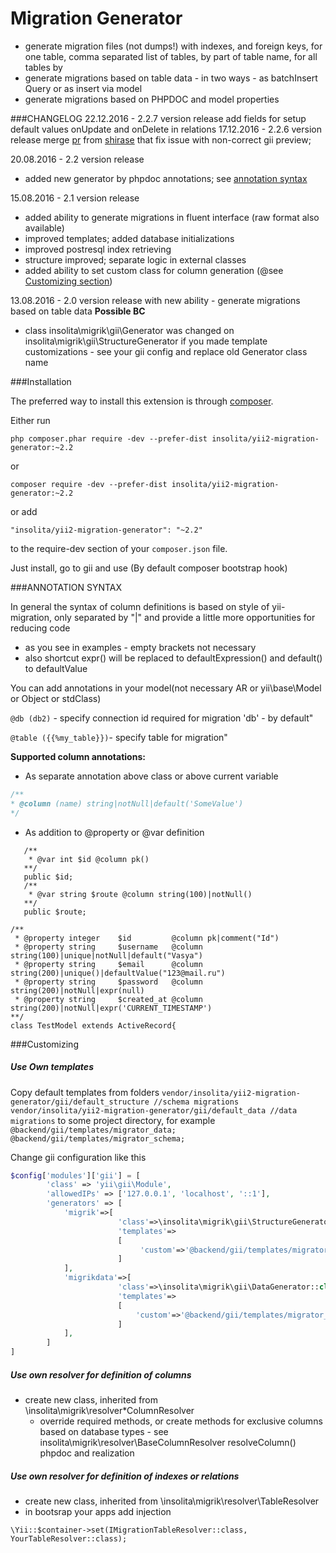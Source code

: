 Migration Generator
=======================================
 - generate migration files (not dumps!) with indexes, and foreign keys, for one table, comma separated list of tables,  by part of table name, for all tables by 
 - generate migrations based on table data - in two ways - as batchInsert Query or as insert via model 
 - generate migrations based on PHPDOC and model properties

###CHANGELOG
22.12.2016 - 2.2.7 version release add fields for setup default values onUpdate and onDelete in relations
17.12.2016 - 2.2.6 version release
     merge [pr](https://github.com/Insolita/yii2-migrik/pull/19) from [shirase](https://github.com/shirase) that fix issue with non-correct gii preview;
     
20.08.2016 - 2.2 version release
 - added new generator by phpdoc annotations; see [annotation syntax](#annotation-syntax)
 
15.08.2016 - 2.1 version release 
 - added ability to generate migrations in fluent interface (raw format also available)
 - improved templates; added database initializations
 - improved postresql index retrieving
 - structure improved; separate logic in external classes
 - added ability to set custom class for column generation (@see [Customizing section](#customizing))   
 
13.08.2016 - 2.0 version release with new ability - generate migrations based on table data
__Possible BC__
- class insolita\migrik\gii\Generator was changed on insolita\migrik\gii\StructureGenerator
if you made template customizations - see your gii config and replace old Generator class name

###Installation

The preferred way to install this extension is through [composer](http://getcomposer.org/download/).

Either run

```
php composer.phar require -dev --prefer-dist insolita/yii2-migration-generator:~2.2
```
or 
```
composer require -dev --prefer-dist insolita/yii2-migration-generator:~2.2
```

or add

```
"insolita/yii2-migration-generator": "~2.2"
```

to the require-dev section of your `composer.json` file.


Just install, go to gii and use (By default composer bootstrap hook)


###ANNOTATION SYNTAX

In general the syntax of column definitions is based  on style of yii-migration, only separated by "|" and provide a little more opportunities for reducing code
 - as you see in examples - empty brackets not necessary
 - also shortcut expr() will be replaced to defaultExpression() and default() to defaultValue 
 
You can add annotations in your model(not necessary AR or yii\\base\\Model or Object or stdClass)

`@db (db2)` - specify connection id required for migration 'db' - by default"

`@table ({{%my_table}})`- specify table for migration"

__Supported column annotations:__
 - As separate annotation above class  or above current variable
 
 ```php 
 /**
 * @column (name) string|notNull|default('SomeValue')
 */
 ```
 
 - As addition to @property or @var definition 
 ```
    /**
     * @var int $id @column pk()
    **/
    public $id;
    /**
     * @var string $route @column string(100)|notNull()
    **/
    public $route;
 
 ```

```
/**
 * @property integer    $id         @column pk|comment("Id")
 * @property string     $username   @column string(100)|unique|notNull|default("Vasya")
 * @property string     $email      @column string(200)|unique()|defaultValue("123@mail.ru")
 * @property string     $password   @column string(200)|notNull|expr(null)
 * @property string     $created_at @column string(200)|notNull|expr('CURRENT_TIMESTAMP')
**/
class TestModel extends ActiveRecord{
```

 
###Customizing 
##### Use Own templates
Copy default templates from folders 
   `vendor/insolita/yii2-migration-generator/gii/default_structure //schema migrations`
   `vendor/insolita/yii2-migration-generator/gii/default_data //data migrations`
to some project directory, for example 
   `@backend/gii/templates/migrator_data;`
   `@backend/gii/templates/migrator_schema;`

Change gii configuration like this
```php
$config['modules']['gii'] = [
        'class' => 'yii\gii\Module',
        'allowedIPs' => ['127.0.0.1', 'localhost', '::1'],
        'generators' => [
            'migrik'=>[
                        'class'=>\insolita\migrik\gii\StructureGenerator::class,
                        'templates'=>
                        [
                             'custom'=>'@backend/gii/templates/migrator_schema'
                        ]
            ],
            'migrikdata'=>[
                        'class'=>\insolita\migrik\gii\DataGenerator::class,
                        'templates'=>
                        [        
                            'custom'=>'@backend/gii/templates/migrator_data'
                        ]
            ],
        ]
]
```

##### Use own resolver for definition of columns 
  - create new class, inherited from \insolita\migrik\resolver\*ColumnResolver
    - override required methods, or create methods for exclusive columns based on database types - see insolita\migrik\resolver\BaseColumnResolver resolveColumn() phpdoc and realization
    
##### Use own resolver for definition of  indexes or relations 
  - create new class, inherited from \insolita\migrik\resolver\TableResolver
  - in bootsrap your apps add injection 
  
  ```\Yii::$container->set(IMigrationTableResolver::class, YourTableResolver::class);```
    
